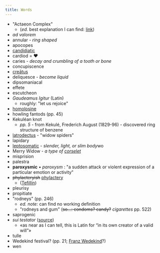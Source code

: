 ```yaml
--- 
title: Words
---
```


* "Actaeon Complex"
  * (*ed.* best explanation I can find: [link](http://infinitejest.wallacewiki.com/david-foster-wallace/index.php?title=Pages_283-306))
* *ad valorem*
* annular - *ring shaped*
* apocopes
* [candidiatic](http://en.wikipedia.org/wiki/Candidiasis)
* cardiod = ♥
* caries - *decay and crumbling of a tooth or bone*
* concupiscence
* [creātus](http://en.wiktionary.org/wiki/creatus)
* deliquesce - *become liquid*
* dipsomaniacal
* effete
* escutcheon
* *Gaudeamus Igitur* (Latin)
  * roughly: "let us rejoice"
* [homolosine](http://en.wikipedia.org/wiki/Homolosine)
* howling fantods (pp. 45)
* Kekuléan knot
  * *pp. 5* - from Kekulé, Frederich August (1829-96) - discovered ring
    structure of benzene
* [latrodectus](http://en.wikipedia.org/wiki/Latrodectus) - "widow spiders"
* lapidary
* [leptosomatic](http://medical-dictionary.thefreedictionary.com/leptosomatic) - *slender, light, or slim body*wo
* Merry Widow - *a type of [corselet](http://en.wikipedia.org/wiki/Corselet)*
* misprision
* palestra
* **paroxysmic** • *paroxysm* : "a sudden attack or violent expression of a particular emotion or activity"
* <del>phylacteryish</del> <ins>phylactery</ins>
  * ([Tefillin](http://en.wikipedia.org/wiki/Tefillin))
* pleurisy
* propitiate
* "rodneys" (pp. 246)
  * *ed. note:* can find no working definition
  * "rodneys and gum" (<del>so...: condoms? candy?</del> *cigarettes* pp. 522)
 * saprogenic
* *sui testator* ([source](http://petebaer.blogspot.com/2008/12/notes-from-jest-pages-32-64.html))
  * «as near as I can tell, this is Latin for “in its own creator of a valid will”»
* tulle
* Wedekind festival? (pp. 21; [Franz Wedekind](http://books.google.com/books/about/Frank_Wedekind.html?id=lk4HAQAAMAAJ)?)
* wen
